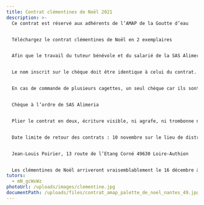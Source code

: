 ```yaml
---
title: Contrat clémentines de Noël 2021
description: >-
  Ce contrat est réservé aux adhérents de l’AMAP de la Goutte d’eau


  Téléchargez le contrat clémentines de Noël en 2 exemplaires


  Afin que le travail du tuteur bénévole et du salarié de la SAS Alimeria soit facilité, merci le de remplir lisiblement en indiquant le nom de l’AMAP et le nom de la commune de Brain.


  Le nom inscrit sur le chèque doit être identique à celui du contrat.


  En cas de commande de plusieurs cagettes, un seul chèque car ils sont tous posés à la banque avant le départ de la palette. ( se renseigner sur la faisabilité auprès de Jean-Louis, le tuteur)


  Chèque à l’ordre de SAS Alimeria


  Plier le contrat en deux, écriture visible, ni agrafe, ni trombonne ni pochette plastique. Chèque glissé à l’intérieur.


  Date limite de retour des contrats : 10 novembre sur le lieu de distribution ou dans la boite à lettres du tuteur :


  Jean-Louis Poirier, 13 route de l’Etang Corné 49630 Loire-Authion


  Les clémentines de Noël arriveront vraisemblablement le 16 décembre à Brain.
tutors:
  - mN_gcWxWz
photoUrl: /uploads/images/clementine.jpg
documentPath: /uploads/files/contrat_amap_palette_de_noel_nantes_49.jpg
---
```


